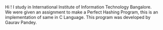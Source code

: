 Hi !
I study in International Institute of Information Technology Bangalore.
We were given an assignment to make a Perfect Hashing Program, this is an implementation of same in C Language.
This program was developed by Gaurav Pandey.
